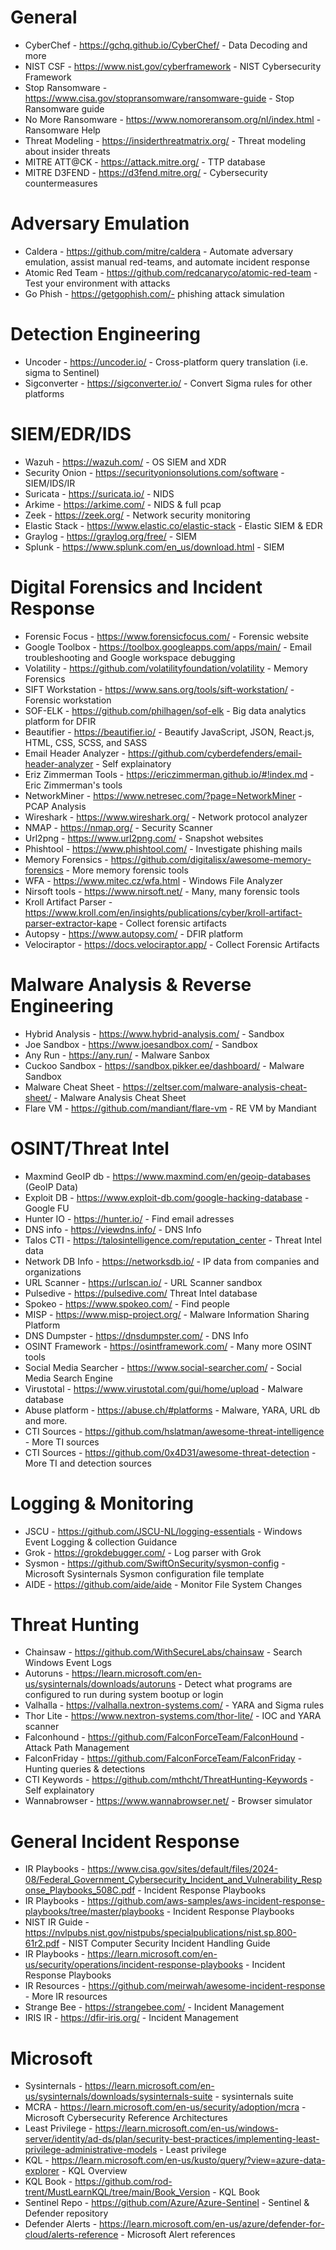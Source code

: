 # General

- CyberChef - https://gchq.github.io/CyberChef/ - Data Decoding and more
- NIST CSF - https://www.nist.gov/cyberframework - NIST Cybersecurity Framework
- Stop Ransomware - https://www.cisa.gov/stopransomware/ransomware-guide - Stop Ransomware guide
- No More Ransomware - https://www.nomoreransom.org/nl/index.html - Ransomware Help
- Threat Modeling - https://insiderthreatmatrix.org/ - Threat modeling about insider threats
- MITRE ATT@CK - https://attack.mitre.org/ - TTP database
- MITRE D3FEND - https://d3fend.mitre.org/ - Cybersecurity countermeasures

# Adversary Emulation

- Caldera - https://github.com/mitre/caldera - Automate adversary emulation, assist manual red-teams, and automate incident response
- Atomic Red Team - https://github.com/redcanaryco/atomic-red-team - Test your environment with attacks
- Go Phish - https://getgophish.com/- phishing attack simulation

# Detection Engineering

- Uncoder - https://uncoder.io/ - Cross-platform query translation (i.e. sigma to Sentinel)
- Sigconverter - https://sigconverter.io/ - Convert Sigma rules for other platforms

# SIEM/EDR/IDS

- Wazuh - https://wazuh.com/ - OS SIEM and XDR
- Security Onion - https://securityonionsolutions.com/software - SIEM/IDS/IR
- Suricata - https://suricata.io/ - NIDS
- Arkime - https://arkime.com/ - NIDS & full pcap
- Zeek - https://zeek.org/ - Network security monitoring
- Elastic Stack - https://www.elastic.co/elastic-stack - Elastic SIEM & EDR
- Graylog - https://graylog.org/free/ - SIEM
- Splunk - https://www.splunk.com/en_us/download.html - SIEM
  
# Digital Forensics and Incident Response

- Forensic Focus - https://www.forensicfocus.com/ - Forensic website
- Google Toolbox - https://toolbox.googleapps.com/apps/main/ - Email troubleshooting and Google workspace debugging
- Volatility -  https://github.com/volatilityfoundation/volatility - Memory Forensics
- SIFT Workstation - https://www.sans.org/tools/sift-workstation/ - Forensic workstation
- SOF-ELK - https://github.com/philhagen/sof-elk - Big data analytics platform for DFIR
- Beautifier - https://beautifier.io/ - Beautify JavaScript, JSON, React.js, HTML, CSS, SCSS, and SASS
- Email Header Analyzer - https://github.com/cyberdefenders/email-header-analyzer - Self explainatory
- Eriz Zimmerman Tools - https://ericzimmerman.github.io/#!index.md - Eric Zimmerman's tools
- NetworkMiner - https://www.netresec.com/?page=NetworkMiner - PCAP Analysis
- Wireshark - https://www.wireshark.org/ - Network protocol analyzer
- NMAP - https://nmap.org/ - Security Scanner
- Url2png - https://www.url2png.com/ - Snapshot websites
- Phishtool - https://www.phishtool.com/ - Investigate phishing mails
- Memory Forensics - https://github.com/digitalisx/awesome-memory-forensics - More memory forensic tools
- WFA - https://www.mitec.cz/wfa.html - Windows File Analyzer
- Nirsoft tools - https://www.nirsoft.net/ - Many, many forensic tools
- Kroll Artifact Parser - https://www.kroll.com/en/insights/publications/cyber/kroll-artifact-parser-extractor-kape - Collect forensic artifacts
- Autopsy - https://www.autopsy.com/ - DFIR platform
- Velociraptor - https://docs.velociraptor.app/ - Collect Forensic Artifacts

# Malware Analysis & Reverse Engineering

- Hybrid Analysis - https://www.hybrid-analysis.com/ - Sandbox
- Joe Sandbox -  https://www.joesandbox.com/ - Sandbox
- Any Run - https://any.run/ - Malware Sanbox
- Cuckoo Sandbox - https://sandbox.pikker.ee/dashboard/ - Malware Sandbox
- Malware Cheat Sheet - https://zeltser.com/malware-analysis-cheat-sheet/ - Malware Analysis Cheat Sheet
- Flare VM - https://github.com/mandiant/flare-vm - RE VM by Mandiant

# OSINT/Threat Intel

- Maxmind GeoIP db - https://www.maxmind.com/en/geoip-databases (GeoIP Data)
- Exploit DB - https://www.exploit-db.com/google-hacking-database - Google FU
- Hunter IO - https://hunter.io/ - Find email adresses
- DNS info - https://viewdns.info/ - DNS Info
- Talos CTI - https://talosintelligence.com/reputation_center - Threat Intel data
- Network DB Info - https://networksdb.io/ - IP data from companies and organizations
- URL Scanner - https://urlscan.io/ - URL Scanner sandbox
- Pulsedive - https://pulsedive.com/ Threat Intel database
- Spokeo - https://www.spokeo.com/ - Find people
- MISP - https://www.misp-project.org/ - Malware Information Sharing Platform
- DNS Dumpster - https://dnsdumpster.com/ - DNS Info
- OSINT Framework - https://osintframework.com/ - Many more OSINT tools
- Social Media Searcher - https://www.social-searcher.com/ - Social Media Search Engine
- Virustotal - https://www.virustotal.com/gui/home/upload - Malware database
- Abuse platform - https://abuse.ch/#platforms - Malware, YARA, URL db and more. 
- CTI Sources - https://github.com/hslatman/awesome-threat-intelligence - More TI sources
- CTI Sources - https://github.com/0x4D31/awesome-threat-detection - More TI and detection sources


# Logging & Monitoring

- JSCU - https://github.com/JSCU-NL/logging-essentials - Windows Event Logging & collection Guidance
- Grok - https://grokdebugger.com/ - Log parser with Grok
- Sysmon - https://github.com/SwiftOnSecurity/sysmon-config - Microsoft Sysinternals Sysmon configuration file template
- AIDE - https://github.com/aide/aide - Monitor File System Changes


# Threat Hunting

- Chainsaw - https://github.com/WithSecureLabs/chainsaw - Search Windows Event Logs
- Autoruns - https://learn.microsoft.com/en-us/sysinternals/downloads/autoruns - Detect what programs are configured to run during system bootup or login
- Valhalla - https://valhalla.nextron-systems.com/ - YARA and Sigma rules
- Thor Lite - https://www.nextron-systems.com/thor-lite/ - IOC and YARA scanner
- Falconhound - https://github.com/FalconForceTeam/FalconHound - Attack Path Management
- FalconFriday - https://github.com/FalconForceTeam/FalconFriday - Hunting queries & detections
- CTI Keywords -  https://github.com/mthcht/ThreatHunting-Keywords - Self explainatory
- Wannabrowser - https://www.wannabrowser.net/ - Browser simulator

# General Incident Response 

- IR Playbooks - https://www.cisa.gov/sites/default/files/2024-08/Federal_Government_Cybersecurity_Incident_and_Vulnerability_Response_Playbooks_508C.pdf - Incident Response Playbooks
- IR Playbooks - https://github.com/aws-samples/aws-incident-response-playbooks/tree/master/playbooks - Incident Response Playbooks
- NIST IR Guide - https://nvlpubs.nist.gov/nistpubs/specialpublications/nist.sp.800-61r2.pdf - NIST Computer Security Incident Handling Guide
- IR Playbooks - https://learn.microsoft.com/en-us/security/operations/incident-response-playbooks - Incident Response Playbooks
- IR Resources - https://github.com/meirwah/awesome-incident-response - More IR resources
- Strange Bee - https://strangebee.com/ - Incident Management
- IRIS IR - https://dfir-iris.org/ - Incident Management
 

# Microsoft

- Sysinternals - https://learn.microsoft.com/en-us/sysinternals/downloads/sysinternals-suite - sysinternals suite
- MCRA - https://learn.microsoft.com/en-us/security/adoption/mcra - Microsoft Cybersecurity Reference Architectures
- Least Privilege - https://learn.microsoft.com/en-us/windows-server/identity/ad-ds/plan/security-best-practices/implementing-least-privilege-administrative-models - Least privilege
- KQL - https://learn.microsoft.com/en-us/kusto/query/?view=azure-data-explorer - KQL Overview
- KQL Book - https://github.com/rod-trent/MustLearnKQL/tree/main/Book_Version - KQL Book
- Sentinel Repo - https://github.com/Azure/Azure-Sentinel - Sentinel & Defender repository
- Defender Alerts - https://learn.microsoft.com/en-us/azure/defender-for-cloud/alerts-reference - Microsoft Alert references

